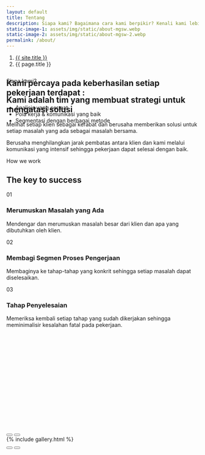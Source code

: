```yaml
---
layout: default
title: Tentang
description: Siapa kami? Bagaimana cara kami berpikir? Kenali kami lebih jauh
static-image-1: assets/img/static/about-mgsw.webp
static-image-2: assets/img/static/about-mgsw-2.webp
permalink: /about/
---
```


<section class="bg-dark position-relative py-5">
	<div class="d-none d-dark-mode-block position-absolute top-0 start-0 w-100 h-100" style="background-color: rgba(255,255,255, .02);"></div>
	<div class="container dark-mode position-relative zindex-2 py-5 mb-4 mb-sm-5">
		<div class="row pb-5 mb-2 mb-sm-0 mb-lg-3">
			<div class="col-lg-10 col-xl-9">
				<nav aria-label="breadcrumb">
					<ol class="pt-lg-3 pb-lg-4 pb-2 breadcrumb">
						<li class="breadcrumb-item"><a href="{{ site.url }}">{{ site.title }}</a></li>
						<li class="breadcrumb-item active" aria-current="page">{{ page.title }}</li>
					</ol>
				</nav>
				<h1 class="display-4 pb-2 pb-sm-3">Kami percaya pada keberhasilan setiap pekerjaan terdapat :</h1>
				<ul class="list-unstyled d-flex flex-wrap mb-0">
					<li class="d-flex py-1 me-4"><i class="ai-check-alt text-primary lead me-2"></i>Analisis yang cermat</li>
					<li class="d-flex py-1 me-4"><i class="ai-check-alt text-primary lead me-2"></i>Pola kerja & komunikasi yang baik</li>
					<li class="d-flex py-1"><i class="ai-check-alt text-primary lead me-2"></i>Segmentasi dengan berbagai metode</li>
				</ul>
			</div>
		</div>
	</div>
</section>

<section class="container position-relative zindex-3" style="margin-top: -135px;">
	<div class="rounded overflow-hidden"> 
		<div class="jarallax ratio ratio-16x9" data-jarallax data-speed="0.6">
			<div class="jarallax-img" style="background-image: url({{ page.static-image-1 | relative_url }});"></div>
		</div>
	</div>
	<div class="row pt-5 mt-n2 mt-sm-0 mt-md-2 mt-lg-4 mt-xl-5">
		<div class="col-md-6 col-lg-5">
			<div class="fs-sm mb-3 fw-600">Siapa kami?</div>
			<h2 class="display-6 fw-700">Kami adalah tim yang membuat strategi untuk mengatasi solusi</h2>
		</div>
		<div class="col-md-6 col-xl-5 offset-lg-1 offset-xl-2 pt-1 pt-sm-2 pt-md-5">
			<p class="fs-xl">Melihat setiap klien sebagai kerabat dan berusaha memberikan solusi untuk setiap masalah yang ada sebagai masalah bersama.</p>
			<p class="fs-xl">Berusaha menghilangkan jarak pembatas antara klien dan kami melalui komunikasi yang intensif sehingga pekerjaan dapat selesai dengan baik.</p>
		</div>
	</div>
</section>

<section class="container pt-5 mt-1 mt-sm-2 mt-xl-4 mt-xxl-5">
	<div class="row align-items-center pt-2 pt-sm-3 pt-md-4 pt-lg-5 mt-xl-2 mt-xxl-3">
		<div class="col-md-6 col-xl-5 pb-3 pb-md-0 mb-4 mb-md-0">
			<div class="ratio ratio-1x1 d-flex align-items-center position-relative rounded-circle overflow-hidden bg-size-cover mx-auto" style="max-width: 530px; background-image: url({{ page.static-image-2 | relative_url }});">
				<div class="bg-black position-absolute top-0 start-0 w-100 h-100 opacity-50"></div>
				<div class="dark-mode position-relative zindex-2 p-4">
					<div class="text-center mx-auto" style="max-width: 275px;"><span class="d-block fs-sm text-uppercase mb-3">How we work</span>
						<h2 class="display-6 mb-0">The key to success</h2>
					</div>
				</div>
			</div>
		</div>
		<div class="col-md-6 col-xl-5 offset-xl-1">
			<div class="ps-md-4 ps-xl-0">
				<div class="steps steps-hoverable">
					<div class="step py-3 py-xl-4">
						<div class="step-number">
							<div class="step-number-inner">01</div>
						</div>
						<div class="step-body">
							<h3 class="h5 pb-1 mb-2">Merumuskan Masalah yang Ada</h3>
							<p class="mb-0">Mendengar dan merumuskan masalah besar dari klien dan apa yang dibutuhkan oleh klien.</p>
						</div>
					</div>
					<div class="step py-3 py-xl-4">
						<div class="step-number">
							<div class="step-number-inner">02</div>
						</div>
						<div class="step-body">
							<h3 class="h5 pb-1 mb-2">Membagi Segmen Proses Pengerjaan</h3>
							<p class="mb-0">Membaginya ke tahap-tahap yang konkrit sehingga setiap masalah dapat diselesaikan.</p>
						</div>
					</div>
					<div class="step py-3 py-xl-4">
						<div class="step-number">
							<div class="step-number-inner">03</div>
						</div>
						<div class="step-body">
							<h3 class="h5 pb-1 mb-2">Tahap Penyelesaian</h3>
							<p class="mb-0">Memeriksa kembali setiap tahap yang sudah dikerjakan sehingga meminimalisir kesalahan fatal pada pekerjaan.</p>
						</div>
					</div>
				</div>
			</div>
		</div>
	</div>
</section>

<section class="position-relative pt-5 mt-2 mt-xl-4 mt-xxl-5 pb-5">
	<div class="bg-secondary position-absolute start-0 bottom-0 w-100" style="height: 252px;"></div>
	<div class="container py-3 pt-sm-4 pt-lg-5 mt-xl-2 mt-xxl-3 mb-3 mb-lg-4">
		<div class="d-sm-flex align-items-center justify-content-between">
			<div class="d-none d-sm-flex">
				<button class="prev-gallery btn btn-icon btn-outline-dark rounded-circle me-3" type="button"><i class="ai-arrow-left"></i></button>
				<button class="next-gallery btn btn-icon btn-outline-dark rounded-circle" type="button"><i class="ai-arrow-right"></i></button>
			</div>
		</div>
	</div>
	<div class="container-start position-relative zindex-2 pe-0">
		<div class="swiper" data-swiper-options='{"slidesPerView": "auto","spaceBetween": 24,"loop": true,"navigation": {"prevEl": ".prev-gallery","nextEl": ".next-gallery"}}'>
			{% include gallery.html %}
		</div>
		<div class="d-flex d-sm-none pt-4">
			<button class="prev-gallery btn btn-icon btn-outline-dark rounded-circle me-3" type="button"><i class="ai-arrow-left"></i></button>
			<button class="next-gallery btn btn-icon btn-outline-dark rounded-circle" type="button"><i class="ai-arrow-right"></i></button>
		</div>
	</div>
</section>